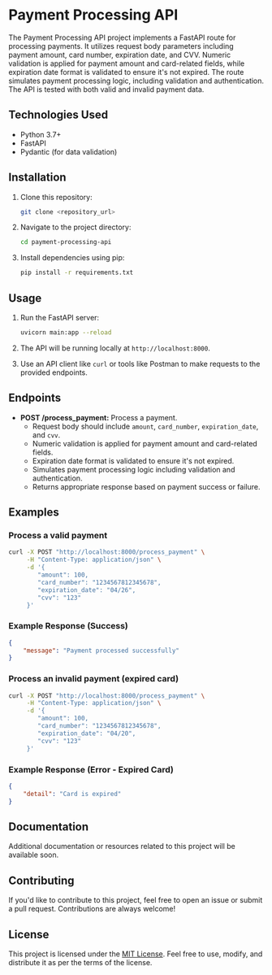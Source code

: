 # Payment Processing API

The Payment Processing API project implements a FastAPI route for processing payments. It utilizes request body parameters including payment amount, card number, expiration date, and CVV. Numeric validation is applied for payment amount and card-related fields, while expiration date format is validated to ensure it's not expired. The route simulates payment processing logic, including validation and authentication. The API is tested with both valid and invalid payment data.

## Technologies Used

- Python 3.7+
- FastAPI
- Pydantic (for data validation)

## Installation

1. Clone this repository:

    ```bash
    git clone <repository_url>
    ```

2. Navigate to the project directory:

    ```bash
    cd payment-processing-api
    ```

3. Install dependencies using pip:

    ```bash
    pip install -r requirements.txt
    ```

## Usage

1. Run the FastAPI server:

    ```bash
    uvicorn main:app --reload
    ```

2. The API will be running locally at `http://localhost:8000`.

3. Use an API client like `curl` or tools like Postman to make requests to the provided endpoints.

## Endpoints

- **POST /process_payment:** Process a payment.
    - Request body should include `amount`, `card_number`, `expiration_date`, and `cvv`.
    - Numeric validation is applied for payment amount and card-related fields.
    - Expiration date format is validated to ensure it's not expired.
    - Simulates payment processing logic including validation and authentication.
    - Returns appropriate response based on payment success or failure.

## Examples

### Process a valid payment

```bash
curl -X POST "http://localhost:8000/process_payment" \
     -H "Content-Type: application/json" \
     -d '{
        "amount": 100,
        "card_number": "1234567812345678",
        "expiration_date": "04/26",
        "cvv": "123"
     }'
```

### Example Response (Success)

```json
{
    "message": "Payment processed successfully"
}
```

### Process an invalid payment (expired card)

```bash
curl -X POST "http://localhost:8000/process_payment" \
     -H "Content-Type: application/json" \
     -d '{
        "amount": 100,
        "card_number": "1234567812345678",
        "expiration_date": "04/20",
        "cvv": "123"
     }'
```

### Example Response (Error - Expired Card)

```json
{
    "detail": "Card is expired"
}
```

## Documentation

Additional documentation or resources related to this project will be available soon.

## Contributing

If you'd like to contribute to this project, feel free to open an issue or submit a pull request. Contributions are always welcome!

## License

This project is licensed under the [MIT License](LICENSE). Feel free to use, modify, and distribute it as per the terms of the license.